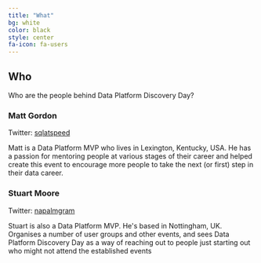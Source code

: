 ```yaml
---
title: "What"
bg: white
color: black
style: center
fa-icon: fa-users
---
```


## Who

Who are the people behind Data Platform Discovery Day?

### Matt Gordon

Twitter: [sqlatspeed](https://twitter.com/sqlatspeed)

Matt is a Data Platform MVP who lives in Lexington, Kentucky, USA. He has a passion for mentoring people at various stages of their career and helped create this event to encourage more people to take the next (or first) step in their data career.

### Stuart Moore 

Twitter: [napalmgram](https://twitter.com/napalmgram)

Stuart is also a Data Platform MVP. He's based in Nottingham, UK. Organises a number of user groups and other events, and sees Data Platform Discovery Day as a way of reaching out to people just starting out who might not attend the established events

